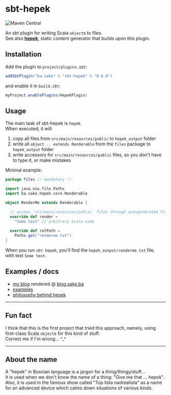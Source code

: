 # sbt-hepek
![Maven Central](https://img.shields.io/maven-central/v/ba.sake/sbt-hepek_2.12_1.0)

An sbt plugin for writing Scala `object`s to files.  
See also [**hepek**](https://github.com/sake92/hepek), static content generator that builds upon this plugin.


## Installation

Add the plugin to `project/plugins.sbt`:
```scala
addSbtPlugin("ba.sake" % "sbt-hepek" % "0.6.0")
```

and enable it in `build.sbt`: 
```scala
myProject.enablePlugins(HepekPlugin)
```

## Usage

The main task of sbt-hepek is `hepek`.  
When executed, it will:
1. copy all files from `src/main/resources/public` to `hepek_output` folder
1. write all `object .. extends Renderable` from the `files` package to `hepek_output` folder
1. write accessors for `src/main/resources/public` files, so you don't have to type it, or make mistakes



Minimal example:

```scala
package files // mandatory !!

import java.nio.file.Paths
import ba.sake.hepek.core.Renderable

object RenderMe extends Renderable {

  // access `src/main/resources/public` files through autogenerated files.<TAB>
  override def render =
    "Some text" // arbitrary Scala code
  
  override def relPath = 
    Paths.get("renderme.txt")
}
```

When you run `sbt hepek`, you'll find the `hepek_output/renderme.txt` file,  
with text `Some text`.

## Examples / docs
- [my blog](https://github.com/sake92/sake-ba-source) rendered @ [blog.sake.ba](https://blog.sake.ba)
- [examples](https://github.com/sake92/hepek-examples)
- [philosophy behind hepek](https://dev.to/sake_92/render-static-site-from-scala-code)


---

## Fun fact
I think that this is the first project that tried this approach, namely, using first-class Scala `object`s for this kind of stuff.  
Correct me if I'm wrong... ^_^

---


## About the name

A "hepek" in Bosnian language is a jargon for a thing/thingy/stuff...  
It is used when we don't know the name of a thing: "Give me that ... *hepek*".  
Also, it is used in the famous show called "Top lista nadrealista" as a name for an advanced device which calms down situations of various kinds.  
